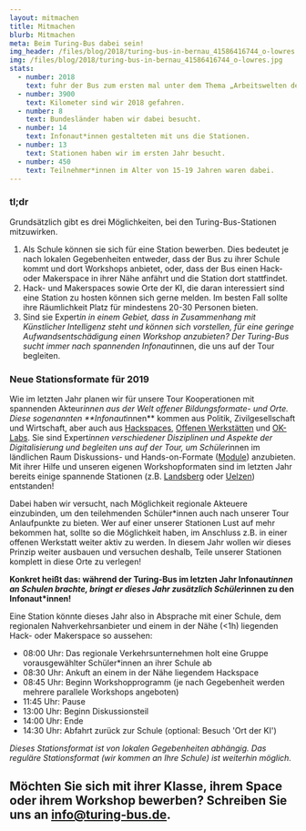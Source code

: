 ```yaml
---
layout: mitmachen
title: Mitmachen
blurb: Mitmachen
meta: Beim Turing-Bus dabei sein!
img_header: /files/blog/2018/turing-bus-in-bernau_41586416744_o-lowres.jpg
img: /files/blog/2018/turing-bus-in-bernau_41586416744_o-lowres.jpg
stats:
  - number: 2018
    text: fuhr der Bus zum ersten mal unter dem Thema „Arbeitswelten der Zukunft“
  - number: 3900
    text: Kilometer sind wir 2018 gefahren.
  - number: 8
    text: Bundesländer haben wir dabei besucht.
  - number: 14
    text: Infonaut*innen gestalteten mit uns die Stationen.
  - number: 13
    text: Stationen haben wir im ersten Jahr besucht.
  - number: 450
    text: Teilnehmer*innen im Alter von 15-19 Jahren waren dabei.
---
```


### tl;dr

Grundsätzlich gibt es drei Möglichkeiten, bei den Turing-Bus-Stationen mitzuwirken.

1. Als Schule können sie sich für eine Station bewerben. Dies bedeutet je nach lokalen Gegebenheiten entweder, dass der Bus zu ihrer Schule kommt und dort Workshops anbietet, oder, dass der Bus einen Hack- oder Makerspace in ihrer Nähe anfährt und die Station dort stattfindet.
2. Hack- und Makerspaces sowie Orte der KI, die daran interessiert sind eine Station zu hosten können sich gerne melden. Im besten Fall sollte ihre Räumlichkeit Platz für mindestens  20-30 Personen bieten.
3. Sind sie Expert*in in einem Gebiet, dass in Zusammenhang mit Künstlicher Intelligenz steht und können sich vorstellen, für eine geringe Aufwandsentschädigung einen Workshop anzubieten? Der Turing-Bus sucht immer nach spannenden Infonaut*innen, die uns auf der Tour begleiten.  


### Neue Stationsformate für 2019

Wie im letzten Jahr planen wir für unsere Tour Kooperationen mit spannenden Akteur*innen aus der Welt offener Bildungsformate- und Orte. Diese sogenannten **Infonaut*innen** kommen aus Politik, Zivilgesellschaft und Wirtschaft, aber auch aus [Hackspaces](https://de.wikipedia.org/wiki/Hackerspace), [Offenen Werkstätten](https://www.offene-werkstaetten.org/seite/offene-werkstaetten) und [OK-Labs](https://codefor.de/ueber/). Sie sind Expert*innen verschiedener Disziplinen und Aspekte der Digitalisierung und begleiten uns auf der Tour, um Schüler*innen  im ländlichen Raum Diskussions- und Hands-on-Formate ([Module](/module)) anzubieten. Mit ihrer Hilfe und unseren eigenen Workshopformaten sind im letzten Jahr bereits einige spannende Stationen (z.B. [Landsberg](/blog/2018/06/mit-chaos-macht-schule-und-code-for-germany-in-riesa/) oder [Uelzen](blog/2018/06/mit-den-demokratielaboren-in-uelzen/)) entstanden!

Dabei haben wir versucht, nach Möglichkeit regionale Akteuere einzubinden, um den teilehmenden Schüler*innen auch nach unserer Tour Anlaufpunkte zu bieten. Wer auf einer unserer Stationen Lust auf mehr bekommen hat, sollte so die Möglichkeit haben, im Anschluss z.B. in einer offenen Werkstatt weiter aktiv zu werden. In diesem Jahr wollen wir dieses Prinzip weiter ausbauen und versuchen deshalb, Teile unserer Stationen komplett in diese Orte zu verlegen!

**Konkret heißt das: während der Turing-Bus im letzten Jahr Infonaut*innen an Schulen brachte, bringt er dieses Jahr zusätzlich Schüler*innen zu den Infonaut*innen!**

Eine Station könnte dieses Jahr also in Absprache mit einer Schule, dem regionalen Nahverkehrsanbieter und einem in der Nähe (<1h) liegenden Hack- oder Makerspace  so aussehen:

* 08:00 Uhr: Das regionale Verkehrsunternehmen holt eine Gruppe vorausgewählter Schüler*innen an ihrer Schule ab
* 08:30 Uhr: Ankuft an einem in der Nähe liegendem Hackspace
* 08:45 Uhr: Beginn Workshopprogramm (je nach Gegebenheit werden mehrere parallele Workshops angeboten)
* 11:45 Uhr: Pause
* 13:00 Uhr: Beginn Diskussionsteil
* 14:00 Uhr: Ende
* 14:30 Uhr: Abfahrt zurück zur Schule (optional: Besuch 'Ort der KI')

*Dieses Stationsformat ist von lokalen Gegebenheiten abhängig. Das reguläre Stationsformat (wir kommen an Ihre Schule) ist weiterhin möglich.*

## Möchten Sie sich mit ihrer Klasse, ihrem Space oder ihrem Workshop bewerben? Schreiben Sie uns an [info@turing-bus.de](mailto:info@turing-bus.de).

<!--### Termine
*  Station 1
*  Station 2
-->
